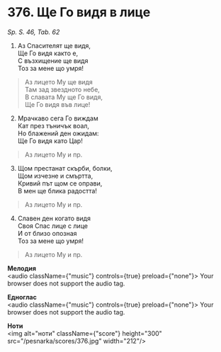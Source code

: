 # 376. Ще Го видя в лице

_Sp. S. 46, Tab. 62_

1. Аз Спасителят ще видя,  
Ще Го видя както е,  
С възхищение ще видя  
Тоз за мене що умря!  

> Аз лицето Му ще видя  
> Там зад звездното небе,  
> В славата Му ще Го видя,  
> Ще Го видя във лице!

2. Мрачкаво сега Го виждам  
Кат през тъничък воал,  
Но блажений ден ожидам:  
Ще Го видя като Цар!  

> Аз лицето Му и пр.  

3. Щом престанат скърби, болки,  
Щом изчезне и смъртта,  
Кривий път щом се оправи,  
В мен ще блика радостта!  

> Аз лицето Му и пр.  

4. Славен ден когато видя  
Своя Спас лице с лице  
И от близо опозная  
Тоз за мене що умря!  

> Аз лицето Му и пр.

**Мелодия**  
<audio className={"music"} controls={true} preload={"none"}>
    <source src="/pesnarka/mp3/376.mp3" type="audio/mpeg"/>
    Your browser does not support the audio tag.
</audio>

**Едноглас**  
<audio className={"music"} controls={true} preload={"none"}>
    <source src="/pesnarka/transp/376.mp3" type="audio/mpeg"/>
    Your browser does not support the audio tag.
</audio>

**Ноти**  
<img alt="ноти" className={"score"} height="300" src="/pesnarka/scores/376.jpg" width="212"/>
